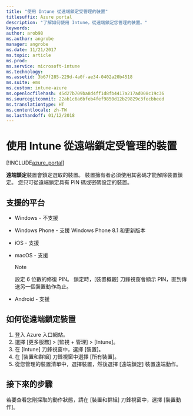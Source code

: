 ```yaml
---
title: "使用 Intune 從遠端鎖定受管理的裝置"
titlesuffix: Azure portal
description: "了解如何使用 Intune，從遠端鎖定您管理的裝置。"
keywords: 
author: arob98
ms.author: angrobe
manager: angrobe
ms.date: 11/21/2017
ms.topic: article
ms.prod: 
ms.service: microsoft-intune
ms.technology: 
ms.assetid: 3b67f285-229d-4a0f-ae34-0402a20b4518
ms.suite: ems
ms.custom: intune-azure
ms.openlocfilehash: 45d27b709ba8d4ff1d8fb4417a217ad008c19c36
ms.sourcegitcommit: 22ab1c6a6bfeb4fef9850d12b29829c3fecbbeed
ms.translationtype: HT
ms.contentlocale: zh-TW
ms.lasthandoff: 01/12/2018
---
```

# <a name="remotely-lock-managed-devices-with-intune"></a>使用 Intune 從遠端鎖定受管理的裝置


[!INCLUDE[azure_portal](./includes/azure_portal.md)]

**遠端鎖定**裝置會鎖定選取的裝置。 裝置擁有者必須使用其密碼才能解除裝置鎖定。 您只可從遠端鎖定具有 PIN 碼或密碼設定的裝置。

## <a name="supported-platforms"></a>支援的平台

- Windows - 不支援
- Windows Phone - 支援 Windows Phone 8.1 和更新版本
- iOS - 支援
- macOS - 支援

    > [!Note]  
    > 設定 6 位數的修復 PIN。 鎖定時，[裝置概觀] 刀鋒視窗會顯示 PIN，直到傳送另一個裝置動作為止。
- Android - 支援

## <a name="how-to-remote-lock-a-device"></a>如何從遠端鎖定裝置

1. 登入 Azure 入口網站。
2. 選擇 [更多服務]  >  [監視 + 管理]  >  [Intune]。
3. 在 [Intune] 刀鋒視窗中，選擇 [裝置]。
4. 在 [裝置和群組] 刀鋒視窗中選擇 [所有裝置]。
5. 從您管理的裝置清單中，選擇裝置，然後選擇 [遠端鎖定] 裝置遠端動作。

## <a name="next-steps"></a>接下來的步驟

若要查看您剛採取的動作狀態，請在 [裝置和群組] 刀鋒視窗中，選擇 [裝置動作]。
